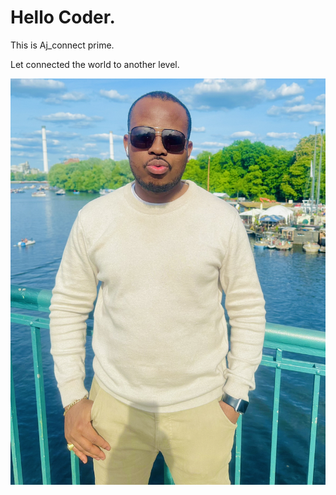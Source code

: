 # Hello Coder.

This is Aj_connect prime. 

Let connected the world to another level.

![Profile picture on sea port](./newgethub.jpeg)
